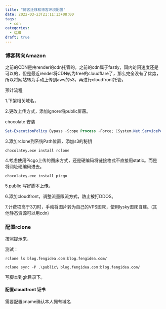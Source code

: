 ```yaml
---
title: "博客迁移和博客环境配置"
date: 2022-03-23T21:11:13+08:00
tags:
  - cdn
categories:
  - 运维
draft: true
---
```




### 博客转向Amazon

之前的CDN是由render的cdn托管的，之前的cdn属于fastly，国内访问速度还是可以的，但是最近render将CDN转为free的cloudflare了，那么完全没有了优势，所以将网站转为手动上传到aws的s3，再进行cloudfront托管。

预计流程

1.下架相关域名，

2.更改上传方式，添加ignore将public屏蔽。

chocolate 安装

```powershell
Set-ExecutionPolicy Bypass -Scope Process -Force; [System.Net.ServicePointManager]::SecurityProtocol = [System.Net.ServicePointManager]::SecurityProtocol -bor 3072; iex ((New-Object System.Net.WebClient).DownloadString('https://chocolatey.org/install.ps1'))
```

3.添加rclone到系统Path位置，添加s3的秘钥

`chocolatey.exe install rclone`

4.考虑使用Picgo上传的图床方式，还是硬编码将链接格式不直接用static。而是将网址硬编码进去。

`chocolatey.exe install picgo`

5.public 写好脚本上传。

6.添加cloudfront，调整流量限流方式，防止被打DDOS。

7.计费项高于3刀时，手动将图片转为自己的VPS图床，使用lysky图床自建。(其他静态资源可以用cdn)



### 配置rclone

按照提示来，

测试：

`rclone ls blog.fengidea.com:blog.fengidea.com/`

`rclone sync -P .\public\ blog.fengidea.com:blog.fengidea.com/`

写脚本到git目录下。

#### 配置cloudfront 证书

需要配置cname确认本人拥有域名
